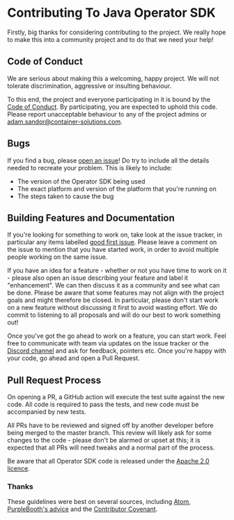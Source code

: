 # Contributing To Java Operator SDK

Firstly, big thanks for considering contributing to the project. We really hope to make this into a
community project and to do that we need your help!

## Code of Conduct

We are serious about making this a welcoming, happy project. We will not tolerate discrimination,
aggressive or insulting behaviour.

To this end, the project and everyone participating in it is bound by the [Code of
Conduct](CODE_OF_CONDUCT.md). By participating, you are expected to uphold this code. Please report
unacceptable behaviour to any of the project admins or adam.sandor@container-solutions.com.

## Bugs

If you find a bug, please [open an issue](https://github.com/ContainerSolutions/java-operator-sdk/issues)! Do try
to include all the details needed to recreate your problem. This is likely to include:

 - The version of the Operator SDK being used
 - The exact platform and version of the platform that you're running on
 - The steps taken to cause the bug

## Building Features and Documentation

If you're looking for something to work on, take look at the issue tracker, in particular any items
labelled [good first issue](https://github.com/ContainerSolutions/java-operator-sdk/labels/good%20first%20issue).
Please leave a comment on the issue to mention that you have started work, in order to avoid
multiple people working on the same issue.

If you have an idea for a feature - whether or not you have time to work on it - please also open an
issue describing your feature and label it "enhancement". We can then discuss it as a community and
see what can be done. Please be aware that some features may not align with the project goals and
might therefore be closed. In particular, please don't start work on a new feature without
discussing it first to avoid wasting effort. We do commit to listening to all proposals and will do
our best to work something out!

Once you've got the go ahead to work on a feature, you can start work. Feel free to communicate with
team via updates on the issue tracker or the [Discord channel](https://discord.gg/DacEhAy) and ask for feedback, pointers etc.
Once you're happy with your code, go ahead and open a Pull Request.

## Pull Request Process

On opening a PR, a GitHub action will execute the test suite against the new code. All code is
required to pass the tests, and new code must be accompanied by new tests. 

All PRs have to be reviewed and signed off by another developer before being merged to the master
branch. This review will likely ask for some changes to the code - please don't be alarmed or upset
at this; it is expected that all PRs will need tweaks and a normal part of the process.

Be aware that all Operator SDK code is released under the [Apache 2.0 licence](LICENSE).

### Thanks

These guidelines were best on several sources, including
[Atom](https://github.com/atom/atom/blob/master/CONTRIBUTING.md), [PurpleBooth's
advice](https://gist.github.com/PurpleBooth/b24679402957c63ec426) and the [Contributor
Covenant](https://www.contributor-covenant.org/).

